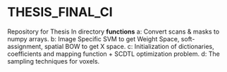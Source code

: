 # THESIS_FINAL_CI
Repository for Thesis 
In directory **functions**
a: Convert scans & masks to numpy arrays.
b: Image Specific SVM to get Weight Space, soft-assignment, spatial BOW to get X space.
c: Initialization of dictionaries, coefficients and mapping function + SCDTL optimization problem.
d: The sampling techniques for voxels.
